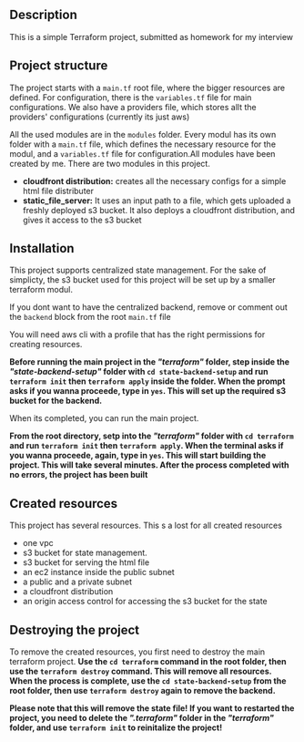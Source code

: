 ## Description
This is a simple Terraform project, submitted as homework for my interview

## Project structure
The project starts with a `main.tf` root file, where the bigger resources are defined. For configuration, there is the `variables.tf` file for main configurations. We also have a providers file, which stores allt the providers' configurations (currently its just aws)

All the used modules are in the `modules` folder. Every modul has its own folder with a `main.tf` file, which defines the necessary resource for the modul, and a `variables.tf` file for configuration.All modules have been created by me.
There are two modules in this project. 
- **cloudfront distribution:** creates all the necessary configs for a simple html file distributer
- **static_file_server:** It uses an input path to a file, which gets uploaded a freshly deployed s3 bucket. It also deploys a cloudfront distribution, and gives it access to the s3 bucket

## Installation
This project supports centralized state management. For the sake of simplicty, the s3 bucket used for this project will be set up by a smaller terraform modul. 

If you dont want to have the centralized backend, remove or comment out the `backend` block from the root `main.tf` file

You will need aws cli with a profile that has the right permissions for creating resources.

**Before running the main project in the *"terraform"* folder, step inside the *"state-backend-setup"* folder with `cd state-backend-setup` and run `terraform init` then `terraform apply` inside the  folder. When the prompt asks if you wanna proceede, type in `yes`. This will set up the required s3 bucket for the backend.**

When its completed, you can run the main project.

**From the root directory, setp into the *"terraform"* folder with `cd terraform` and run `terraform init` then `terraform apply`. When the terminal asks if you wanna proceede, again, type in `yes`. This will start building the project. This will take several minutes. After the process completed with no errors, the project has been built**

## Created resources
This project has several resources. This s a lost for all created resources
- one vpc
- s3 bucket for state management.
- s3 bucket for serving the html file
- an ec2 instance inside the public subnet
- a public and a private subnet
- a cloudfront distribution
- an origin access control for accessing the s3 bucket for the state

## Destroying the project

To remove the created resources, you first need to destroy the main terraform project.
**Use the `cd terraform` command in the root folder, then use the `terraform destroy` command. This will remove all resources.**
**When the process is complete, use the `cd state-backend-setup` from the root folder, then use `terraform destroy` again to remove the backend.**

**Please note that this will remove the state file! If you want to restarted the project, you need to delete the ***".terraform"*** folder in the ***"terraform"*** folder, and use `terraform init` to reinitalize the project!**